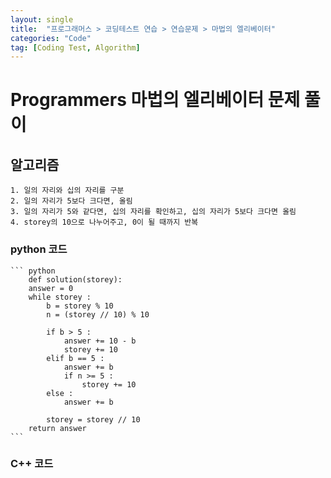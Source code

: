 ```yaml
---
layout: single
title:  "프로그래머스 > 코딩테스트 연습 > 연습문제 > 마법의 엘리베이터"
categories: "Code"
tag: [Coding Test, Algorithm]
---
```


# Programmers 마법의 엘리베이터 문제 풀이

## 알고리즘
    1. 일의 자리와 십의 자리를 구분
    2. 일의 자리가 5보다 크다면, 올림
    3. 일의 자리가 5와 같다면, 십의 자리를 확인하고, 십의 자리가 5보다 크다면 올림
    4. storey의 10으로 나누어주고, 0이 될 때까지 반복

### python 코드
    ``` python 
        def solution(storey):
        answer = 0
        while storey :
            b = storey % 10
            n = (storey // 10) % 10
            
            if b > 5 :
                answer += 10 - b
                storey += 10  
            elif b == 5 :
                answer += b
                if n >= 5 :
                    storey += 10
            else :
                answer += b
                
            storey = storey // 10
        return answer
    ```

### C++ 코드



